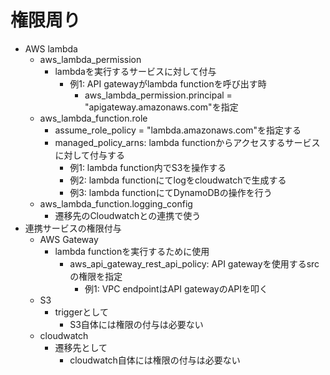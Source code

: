 # 権限周り

+ AWS lambda
  + aws_lambda_permission
    + lambdaを実行するサービスに対して付与
      + 例1: API gatewayがlambda functionを呼び出す時
        + aws_lambda_permission.principal = "apigateway.amazonaws.com"を指定
  + aws_lambda_function.role
    + assume_role_policy = "lambda.amazonaws.com"を指定する
    + managed_policy_arns: lambda functionからアクセスするサービスに対して付与する
      + 例1: lambda function内でS3を操作する
      + 例2: lambda functionにてlogをcloudwatchで生成する
      + 例3: lambda functionにてDynamoDBの操作を行う
  + aws_lambda_function.logging_config
    + 遷移先のCloudwatchとの連携で使う
+ 連携サービスの権限付与
  + AWS Gateway
    + lambda functionを実行するために使用
      + aws_api_gateway_rest_api_policy: API gatewayを使用するsrcの権限を指定
        + 例1: VPC endpointはAPI gatewayのAPIを叩く
  + S3
    + triggerとして
      + S3自体には権限の付与は必要ない
  + cloudwatch
    + 遷移先として
      + cloudwatch自体には権限の付与は必要ない